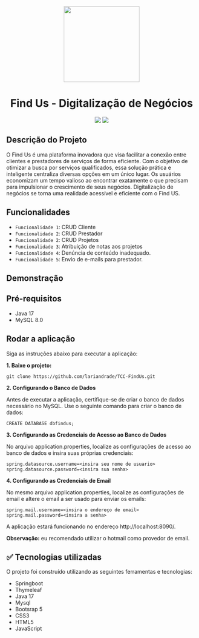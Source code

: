 <div align="center">
    <img src="https://github.com/lariandrade/TCC-FindUs/assets/44838761/a25488f0-ef9d-421f-baef-7fff76749d10" weight="250" height="200"/>
    <h1 align="center">Find Us - Digitalização de Negócios</h1>
</div>

<p align="center">
<img src="http://img.shields.io/static/v1?label=STATUS&message=FINALIZADO&color=GREEN&style=for-the-badge"/>
<img src="http://img.shields.io/static/v1?label=NOTA&message=10&color=WHITE&style=for-the-badge"/>
</p>


## Descrição do Projeto
<p style="text-justify">
  O Find Us é uma plataforma inovadora que visa facilitar a conexão entre clientes e prestadores de serviços de forma eficiente. Com o objetivo de otimizar a busca por serviços qualificados, essa solução prática e inteligente centraliza diversas opções em um único lugar. Os usuários economizam um tempo valioso ao encontrar exatamente o que precisam para impulsionar o crescimento de seus negócios.
Digitalização de negócios se torna uma realidade acessível e eficiente com o Find US. 
</p>

## Funcionalidades
- `Funcionalidade 1`: CRUD Cliente
- `Funcionalidade 2`: CRUD Prestador
- `Funcionalidade 2`: CRUD Projetos
- `Funcionalidade 3`: Atribuição de notas aos projetos
- `Funcionalidade 4`: Denúncia de conteúdo inadequado.
- `Funcionalidade 5`: Envio de e-mails para prestador.

## Demonstração

## Pré-requisitos
- Java 17
- MySQL 8.0

## Rodar a aplicação

Siga as instruções abaixo para executar a aplicação:

**1. Baixe o projeto:**
```
git clone https://github.com/lariandrade/TCC-FindUs.git
```

**2. Configurando o Banco de Dados**

<p>Antes de executar a aplicação, certifique-se de criar o banco de dados necessário no MySQL. 
Use o seguinte comando para criar o banco de dados:</p>

```
CREATE DATABASE dbfindus;
```
**3. Configurando as Credenciais de Acesso ao Banco de Dados**

No arquivo application.properties, localize as configurações de acesso ao banco de dados e insira suas próprias credenciais:
```
spring.datasource.username=<insira seu nome de usuario>
spring.datasource.password=<insira sua senha>
```
**4. Configurando as Credenciais de Email**

No mesmo arquivo application.properties, localize as configurações de email e altere o email a ser usado para enviar os emails:

```
spring.mail.username=<insira o endereço de email>
spring.mail.password=<insira a senha>
```

A aplicação estará funcionando no endereço http://localhost:8090/.


**Observação:** eu recomendado utilizar o hotmail como provedor de email.

## ✅ Tecnologias utilizadas

O projeto foi construído utilizando as seguintes ferramentas e tecnologias:

- Springboot
- Thymeleaf
- Java 17
- Mysql
- Bootsrap 5
- CSS3
- HTML5
- JavaScript
